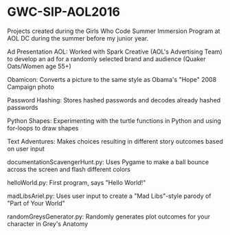 # GWC-SIP-AOL2016
Projects created during the Girls Who Code Summer Immersion Program at AOL DC during the summer before my junior year.

Ad Presentation AOL: Worked with Spark Creative (AOL's Advertising Team) to develop an ad for a randomly selected brand and audience (Quaker Oats/Women age 55+)

Obamicon: Converts a picture to the same style as Obama's "Hope" 2008 Campaign photo

Password Hashing: Stores hashed passwords and decodes already hashed passwords

Python Shapes: Experimenting with the turtle functions in Python and using for-loops to draw shapes

Text Adventures: Makes choices resulting in different story outcomes based on user input

documentationScavengerHunt.py: Uses Pygame to make a ball bounce across the screen and flash different colors

helloWorld.py: First program, says "Hello World!"

madLibsAriel.py: Uses user input to create a "Mad Libs"-style parody of "Part of Your World"

randomGreysGenerator.py: Randomly generates plot outcomes for your character in Grey's Anatomy

